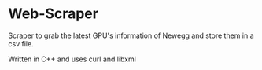 # Web-Scraper

Scraper to grab the latest GPU's information of Newegg and store them in a csv file.

Written in C++ and uses curl and libxml
